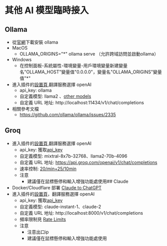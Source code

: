 # 其他 AI 模型臨時接入

## Ollama

- 從[官網](https://ollama.com/)下載安裝 ollama
- MacOS
  - OLLAMA_ORIGINS="\*" ollama serve （允許跨域訪問並啟動ollama）
- Windows
  - 在控制面板-系統屬性-環境變量-用戶環境變量新建變量名"OLLAMA_HOST"變量值"0.0.0.0"，變量名"OLLAMA_ORIGINS"變量值"\*"
- 進入插件的[設置頁](https://dash.immersivetranslate.com/#general),翻譯服務選擇 openAI
  - api_key: ollama
  - 自定義模型: llama2 、[other models](https://ollama.com/library)
  - 自定義 URL 地址: http://localhost:11434/v1/chat/completions
- 相關參考文檔
  - https://github.com/ollama/ollama/issues/2335

## Groq

- 進入插件的[設置頁](https://dash.immersivetranslate.com/#general),翻譯服務選擇 openAI
  - api_key: 獲取[api_key](https://console.groq.com/keys)
  - 自定義模型: mixtral-8x7b-32768、llama2-70b-4096
  - 自定義 URL 地址: https://api.groq.com/openai/v1/chat/completions
  - 速率控制: [20/min+25/10min](https://console.groq.com/docs/rate-limits)
  - 注意
    - 建議僅在鼠標懸停和輸入增強功能處使用## Claude
- Docker/Cloudflare 部署 [Claude to ChatGPT](https://github.com/jtsang4/claude-to-chatgpt)
- 進入插件的[設置頁](https://dash.immersivetranslate.com/#general)，翻譯服務選擇 openAI
  - api_key: 獲取[api_key](https://www.nightfall.ai/ai-security-101/anthropic-claude-api-key)
  - 自定義模型: claude-instant-1、claude-2
  - 自定義 URL 地址: http://localhost:8000/v1/chat/completions
  - 頻率限制見 [Rate Limits](https://docs.anthropic.com/claude/reference/rate-limits)
  - 注意
    - 注意出口ip
    - 建議僅在鼠標懸停和輸入增強功能處使用
